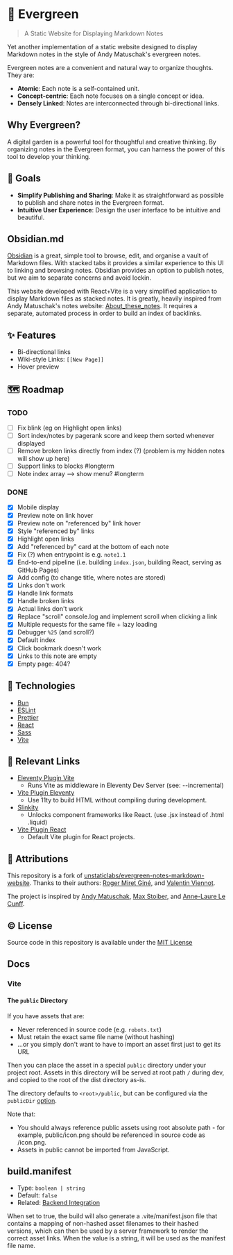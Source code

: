 # 🌲 Evergreen

> A Static Website for Displaying Markdown Notes

Yet another implementation of a static website designed to display Markdown notes in the style of Andy Matuschak's evergreen notes.

Evergreen notes are a convenient and natural way to organize thoughts. They are:

- **Atomic**: Each note is a self-contained unit.
- **Concept-centric**: Each note focuses on a single concept or idea.
- **Densely Linked**: Notes are interconnected through bi-directional links.

## Why Evergreen?

A digital garden is a powerful tool for thoughtful and creative thinking. By organizing notes in the Evergreen format, you can harness the power of this tool to develop your thinking.

## 🏁 Goals

- **Simplify Publishing and Sharing**: Make it as straightforward as possible to publish and share notes in the Evergreen format.
- **Intuitive User Experience**: Design the user interface to be intuitive and beautiful.

## Obsidian.md

[Obsidian](https://obsidian.md) is a great, simple tool to browse, edit, and organise a vault of Markdown files. With stacked tabs it provides a similar experience to this UI to linking and browsing notes. Obsidian provides an option to publish notes, but we aim to separate concerns and avoid lockin.

This website developed with React+Vite is a very simplified application to display Markdown files as stacked notes. It is greatly, heavily inspired from Andy Matuschak's notes website: [About_these_notes](https://notes.andymatuschak.org/About_these_notes). It requires a separate, automated process in order to build an index of backlinks.

## ✨ Features

- Bi-directional links
- Wiki-style Links: `[[New Page]]`
- Hover preview

## 🗺 Roadmap

### TODO

- [ ] Fix blink (eg on Highlight open links)
- [ ] Sort index/notes by pagerank score and keep them sorted whenever displayed
- [ ] Remove broken links directly from index (?) (problem is my hidden notes will show up here)
- [ ] Support links to blocks #longterm
- [ ] Note index array --> show menu? #longterm

### DONE

- [x] Mobile display
- [x] Preview note on link hover
- [x] Preview note on "referenced by" link hover
- [x] Style "referenced by" links
- [x] Highlight open links
- [x] Add "referenced by" card at the bottom of each note
- [x] Fix (?) when entrypoint is e.g. `note1.1`
- [x] End-to-end pipeline (i.e. building `index.json`, building React, serving as GitHub Pages)
- [x] Add config (to change title, where notes are stored)
- [x] Links don't work
- [x] Handle link formats
- [x] Handle broken links
- [x] Actual links don't work
- [x] Replace "scroll" console.log and implement scroll when clicking a link
- [x] Multiple requests for the same file + lazy loading
- [x] Debugger `%25` (and scroll?)
- [x] Default index
- [x] Click bookmark doesn't work
- [x] Links to this note are empty
- [x] Empty page: 404?

## 🤖 Technologies

- [Bun](https://bun.sh/)
- [ESLint](https://eslint.org/)
- [Prettier](https://prettier.io/)
- [React](https://react.dev/)
- [Sass](https://sass-lang.com/)
- [Vite](https://vitejs.dev/)

## 🔗 Relevant Links

- [Eleventy Plugin Vite](https://www.npmjs.com/package/@11ty/eleventy-plugin-vite)
  - Runs Vite as middleware in Eleventy Dev Server (see: --incremental)
- [Vite Plugin Eleventy](https://www.npmjs.com/package/vite-plugin-eleventy)
  - Use 11ty to build HTML without compiling during development.
- [Slinkity](https://www.npmjs.com/package/slinkity)
  - Unlocks component frameworks like React. (use .jsx instead of .html .liquid)
- [Vite Plugin React](https://www.npmjs.com/package/@vitejs/plugin-react)
  - Default Vite plugin for React projects.

## 💜 Attributions

This repository is a fork of [unstaticlabs/evergreen-notes-markdown-website](https://github.com/unstaticlabs/evergreen-notes-markdown-website). Thanks to their authors: [Roger Miret Giné](https://github.com/rogerxaic), and [Valentin Viennot](https://github.com/ValentinViennot).

The project is inspired by [Andy Matuschak](https://github.com/andymatuschak), [Max Stoiber](https://github.com/mxstbr), and [Anne-Laure Le Cunff](https://github.com/anthilemoon).

## © License

Source code in this repository is available under the [MIT License](LICENSE)

## Docs

### Vite

#### The `public` Directory

If you have assets that are:

- Never referenced in source code (e.g. `robots.txt`)
- Must retain the exact same file name (without hashing)
- ...or you simply don't want to have to import an asset first just to get its URL

Then you can place the asset in a special `public` directory under your project root. Assets in this directory will be served at root path `/` during dev, and copied to the root of the dist directory as-is.

The directory defaults to `<root>/public`, but can be configured via the `publicDir` [option](https://vitejs.dev/config/shared-options.html#publicdir).

Note that:

- You should always reference public assets using root absolute path - for example, public/icon.png should be referenced in source code as /icon.png.
- Assets in public cannot be imported from JavaScript.

## build.manifest

- Type: `boolean | string`
- Default: `false`
- Related: [Backend Integration](https://vitejs.dev/guide/backend-integration)

When set to true, the build will also generate a .vite/manifest.json file that contains a mapping of non-hashed asset filenames to their hashed versions, which can then be used by a server framework to render the correct asset links. When the value is a string, it will be used as the manifest file name.
